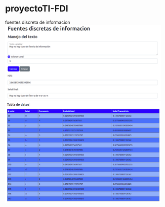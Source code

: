 # proyectoTI-FDI
fuentes discreta de informacion
![alt text](https://github.com/blackarez/proyectoTI-FDI/blob/main/Gallery/img1.png?raw=true)
![alt text](https://github.com/blackarez/proyectoTI-FDI/blob/main/Gallery/img2.png?raw=true)
